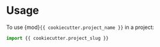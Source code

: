 # Usage

To use {mod}`{{ cookiecutter.project_name }}` in a project:

```py
import {{ cookiecutter.project_slug }}
```

